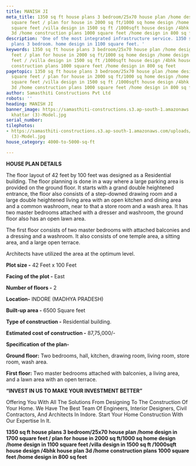 ```yaml
---
title: MANISH JI
meta_title: 1350 sq ft house plans 3 bedroom/25x70 house plan /home design in 1700
  square feet / plan for house in 2000 sq ft/1000 sq home design /home design in 1100
  square feet /villa design in 1500 sq ft /1000sqft house design /4bhk house plan
  3d /home construction plans 1000 square feet /home design in 800 sq feet.
description: 'One of the most integrated infrastructure service. 1350 sq ft house
  plans 3 bedroom. home design in 1100 square feet. '
keywords: 1350 sq ft house plans 3 bedroom/25x70 house plan /home design in 1700 square
  feet / plan for house in 2000 sq ft/1000 sq home design /home design in 1100 square
  feet / /villa design in 1500 sq ft /1000sqft house design /4bhk house plan 3d /home
  construction plans 1000 square feet /home design in 800 sq feet
pagetopic: 1350 sq ft house plans 3 bedroom/25x70 house plan /home design in 1700
  square feet / plan for house in 2000 sq ft/1000 sq home design /home design in 1100
  square feet /villa design in 1500 sq ft /1000sqft house design /4bhk house plan
  3d /home construction plans 1000 square feet /home design in 800 sq feet.
author: Samasthiti Constructions Pvt Ltd
robots: ''
heading: MANISH JI
banner_image: https://samasthiti-constructions.s3.ap-south-1.amazonaws.com/uploads/manish
  khattar (3)-Model.jpg
serial_number: 
tilephotos:
- https://samasthiti-constructions.s3.ap-south-1.amazonaws.com/uploads/manish khattar
  (3)-Model.jpg
house_category: 4000-to-5000-sq-ft

---
```

**HOUSE PLAN DETAILS**

The floor layout of 42 feet by 100 feet was designed as a Residential building. The floor planning is done in a way where a large parking area is provided on the ground floor. It starts with a grand double heightened entrance, the floor also consists of a step-downed drawing room and a large double heightened living area with an open kitchen and dining area and a common washroom, near to that a store room and a wash area. It has two master bedrooms attached with a dresser and washroom, the ground floor also has an open lawn area.

The first floor consists of two master bedrooms with attached balconies and a dressing and a washroom. It also consists of one temple area, a sitting area, and a large open terrace.

Architects have utilized the area at the optimum level.

**Plot size -** 42 Feet x 100 Feet

**Facing of the plot -** East

**Number of floors -** 2

**Location-** INDORE (MADHYA PRADESH)

**Built-up area -** 6500 Square feet

**Type of construction -** Residential building.

**Estimated cost of construction -** 87,75,000/-

**Specification of the plan-**

**Ground floor:** Two bedrooms, hall, kitchen, drawing room, living room, store room, wash area.

**First floor:** Two master bedrooms attached with balconies, a living area, and a lawn area with an open terrace.

**“INVEST IN US TO MAKE YOUR INVESTMENT BETTER”**

Offering You With All The Solutions From Designing To The Construction Of Your Home. We Have The Best Team Of Engineers, Interior Designers, Civil Contractors, And Architects In Indore. Start Your Home Construction With Our Expertise In It.

**1350 sq ft house plans 3 bedroom/25x70 house plan /home design in 1700 square feet / plan for house in 2000 sq ft/1000 sq home design /home design in 1100 square feet /villa design in 1500 sq ft /1000sqft house design /4bhk house plan 3d /home construction plans 1000 square feet /home design in 800 sq feet**
